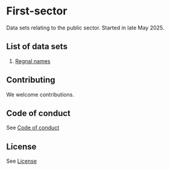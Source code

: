 # First-sector
Data sets relating to the public sector.
Started in late May 2025.

## List of data sets
1. [Regnal names](/regnal_names)

## Contributing

We welcome contributions.

## Code of conduct
See [Code of conduct](CODE_OF_CONDUCT.md)

## License
See [License](LICENSE.md)
